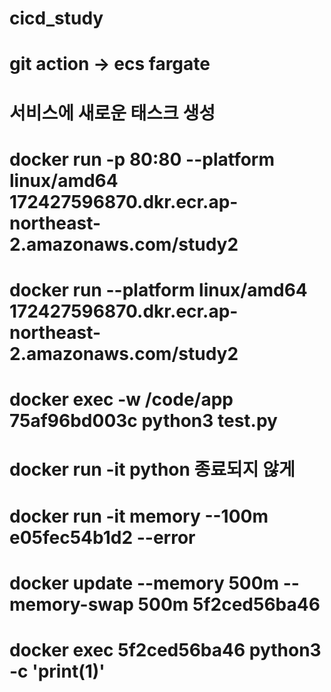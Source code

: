 # cicd_study

# git action -> ecs fargate
# 서비스에 새로운 태스크 생성

# docker run -p 80:80 --platform linux/amd64 172427596870.dkr.ecr.ap-northeast-2.amazonaws.com/study2

# docker run --platform linux/amd64 172427596870.dkr.ecr.ap-northeast-2.amazonaws.com/study2

# docker exec -w /code/app 75af96bd003c python3 test.py

# docker run -it python 종료되지 않게

# docker run -it memory --100m e05fec54b1d2  --error

# docker update --memory 500m --memory-swap 500m 5f2ced56ba46

# docker exec 5f2ced56ba46 python3 -c 'print(1)'


<!-- docker run -d \
  -it \
  --name devtest4 \
  -v "$(pwd)"/app:/code/app \
  d1c8f5f72a2b -->
